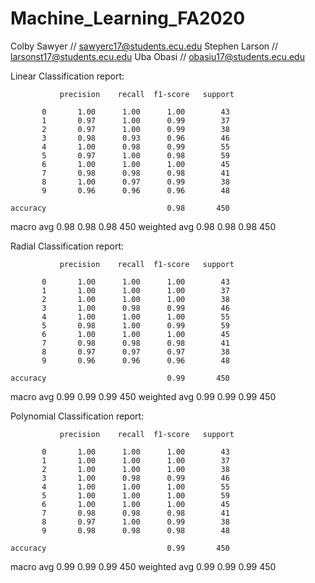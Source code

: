 # Machine_Learning_FA2020

Colby Sawyer // sawyerc17@students.ecu.edu
Stephen Larson // larsonst17@students.ecu.edu
Uba Obasi // obasiu17@students.ecu.edu


Linear Classification report: 

               precision    recall  f1-score   support

           0       1.00      1.00      1.00        43
           1       0.97      1.00      0.99        37
           2       0.97      1.00      0.99        38
           3       0.98      0.93      0.96        46
           4       1.00      0.98      0.99        55
           5       0.97      1.00      0.98        59
           6       1.00      1.00      1.00        45
           7       0.98      0.98      0.98        41
           8       1.00      0.97      0.99        38
           9       0.96      0.96      0.96        48

    accuracy                           0.98       450
   macro avg       0.98      0.98      0.98       450
weighted avg       0.98      0.98      0.98       450

Radial Classification report: 

               precision    recall  f1-score   support

           0       1.00      1.00      1.00        43
           1       1.00      1.00      1.00        37
           2       1.00      1.00      1.00        38
           3       1.00      0.98      0.99        46
           4       1.00      1.00      1.00        55
           5       0.98      1.00      0.99        59
           6       1.00      1.00      1.00        45
           7       0.98      0.98      0.98        41
           8       0.97      0.97      0.97        38
           9       0.96      0.96      0.96        48

    accuracy                           0.99       450
   macro avg       0.99      0.99      0.99       450
weighted avg       0.99      0.99      0.99       450

Polynomial Classification report: 

               precision    recall  f1-score   support

           0       1.00      1.00      1.00        43
           1       1.00      1.00      1.00        37
           2       1.00      1.00      1.00        38
           3       1.00      0.98      0.99        46
           4       1.00      1.00      1.00        55
           5       1.00      1.00      1.00        59
           6       1.00      1.00      1.00        45
           7       0.98      0.98      0.98        41
           8       0.97      1.00      0.99        38
           9       0.98      0.98      0.98        48

    accuracy                           0.99       450
   macro avg       0.99      0.99      0.99       450
weighted avg       0.99      0.99      0.99       450

